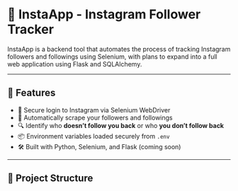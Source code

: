 # 📸 InstaApp - Instagram Follower Tracker

InstaApp is a backend tool that automates the process of tracking Instagram followers and followings using Selenium, with plans to expand into a full web application using Flask and SQLAlchemy.

---

## 🚀 Features

- 🔐 Secure login to Instagram via Selenium WebDriver
- 👥 Automatically scrape your followers and followings
- 🔍 Identify who **doesn’t follow you back** or who **you don’t follow back**
- 📦 Environment variables loaded securely from `.env`
- 🛠️ Built with Python, Selenium, and Flask (coming soon)

---

## 📁 Project Structure

